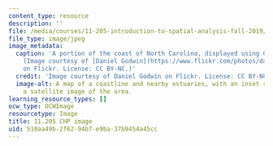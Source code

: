```yaml
---
content_type: resource
description: ''
file: /media/courses/11-205-introduction-to-spatial-analysis-fall-2019/510aa49b2f6294b7e9ba37b9454a45cc_11-205f19.jpg
file_type: image/jpeg
image_metadata:
  caption: 'A portion of the coast of North Carolina, displayed using GIS software.
    (Image courtesy of [Daniel Godwin](https://www.flickr.com/photos/danielg7/321642618)
    on Flickr. License: CC BY-NC.)'
  credit: 'Image courtesy of Daniel Godwin on Flickr. License: CC BY-NC.'
  image-alt: A map of a coastline and nearby estuaries, with an inset rectangle displaying
    a satellite image of the area.
learning_resource_types: []
ocw_type: OCWImage
resourcetype: Image
title: 11.205 CHP image
uid: 510aa49b-2f62-94b7-e9ba-37b9454a45cc
---
```

